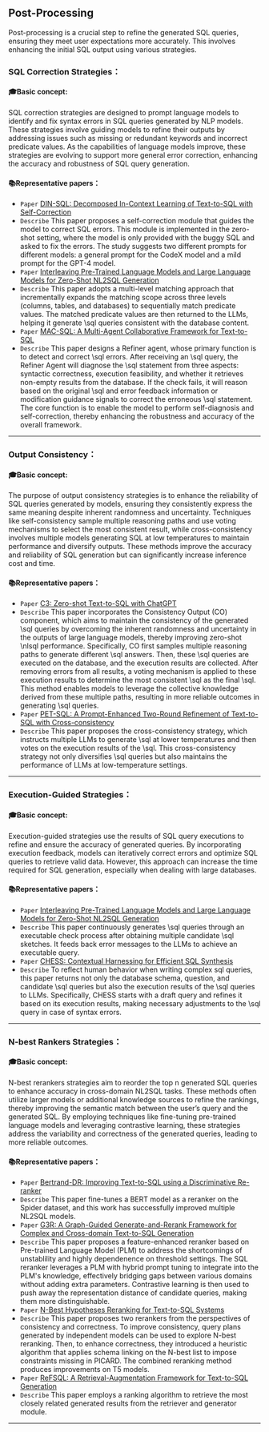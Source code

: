 ## Post-Processing
Post-processing is a crucial step to refine the generated SQL queries, ensuring they meet user expectations more accurately. This involves enhancing the initial SQL output using various strategies.
### SQL Correction Strategies：
#### 🎓Basic concept:
SQL correction strategies are designed to prompt language models to identify and fix syntax errors in SQL queries generated by NLP models. These strategies involve guiding models to refine their outputs by addressing issues such as missing or redundant keywords and incorrect predicate values. As the capabilities of language models improve, these strategies are evolving to support more general error correction, enhancing the accuracy and robustness of SQL query generation.
#### 📚Representative papers：
+ `Paper` [DIN-SQL: Decomposed In-Context Learning of Text-to-SQL with Self-Correction](https://proceedings.neurips.cc/paper_files/paper/2023/hash/72223cc66f63ca1aa59edaec1b3670e6-Abstract-Conference.html) 
+ `Describe` This paper proposes a self-correction module that guides the model to correct SQL errors. This module is implemented in the zero-shot setting, where the model is only provided with the buggy SQL and asked to fix the errors. The study suggests two different prompts for different models: a general prompt for the CodeX model and a mild prompt for the GPT-4 model.
+ `Paper` [Interleaving Pre-Trained Language Models and Large Language Models for Zero-Shot NL2SQL Generation](https://arxiv.org/abs/2306.08891) 
+ `Describe` This paper adopts a multi-level matching approach that incrementally expands the matching scope across three levels (columns, tables, and databases) to sequentially match predicate values. The matched predicate values are then returned to the LLMs, helping it generate \sql queries consistent with the database content.
+ `Paper` [MAC-SQL: A Multi-Agent Collaborative Framework for Text-to-SQL](https://arxiv.org/abs/2312.11242) 
+ `Describe` This paper designs a Refiner agent, whose primary function is to detect and correct \sql errors. After receiving an \sql query, the Refiner Agent will diagnose the \sql statement from three aspects: syntactic correctness, execution feasibility, and whether it retrieves non-empty results from the database. If the check fails, it will reason based on the original \sql and error feedback information or modification guidance signals to correct the erroneous \sql statement. The core function is to enable the model to perform self-diagnosis and self-correction, thereby enhancing the robustness and accuracy of the overall framework.
---
### Output Consistency：
#### 🎓Basic concept:
The purpose of output consistency strategies is to enhance the reliability of SQL queries generated by models, ensuring they consistently express the same meaning despite inherent randomness and uncertainty. Techniques like self-consistency sample multiple reasoning paths and use voting mechanisms to select the most consistent result, while cross-consistency involves multiple models generating SQL at low temperatures to maintain performance and diversify outputs. These methods improve the accuracy and reliability of SQL generation but can significantly increase inference cost and time.
#### 📚Representative papers：
+ `Paper` [C3: Zero-shot Text-to-SQL with ChatGPT](https://arxiv.org/abs/2307.07306) 
+ `Describe` This paper incorporates the Consistency Output (CO) component, which aims to maintain the consistency of the generated \sql queries by overcoming the inherent randomness and uncertainty in the outputs of large language models, thereby improving zero-shot \nlsql performance. Specifically, CO first samples multiple reasoning paths to generate different \sql answers. Then, these \sql queries are executed on the database, and the execution results are collected. After removing errors from all results, a voting mechanism is applied to these execution results to determine the most consistent \sql as the final \sql. This method enables models to leverage the collective knowledge derived from these multiple paths, resulting in more reliable outcomes in generating \sql queries. 
+ `Paper` [PET-SQL: A Prompt-Enhanced Two-Round Refinement of Text-to-SQL with Cross-consistency
](https://arxiv.org/abs/2403.09732) 
+ `Describe` This paper proposes the cross-consistency strategy, which instructs multiple LLMs to generate \sql at lower temperatures and then votes on the execution results of the \sql. This cross-consistency strategy not only diversifies \sql queries but also maintains the performance of LLMs at low-temperature settings.
---
### Execution-Guided Strategies：
#### 🎓Basic concept:
Execution-guided strategies use the results of SQL query executions to refine and ensure the accuracy of generated queries. By incorporating execution feedback, models can iteratively correct errors and optimize SQL queries to retrieve valid data. However, this approach can increase the time required for SQL generation, especially when dealing with large databases.
#### 📚Representative papers：
+ `Paper` [Interleaving Pre-Trained Language Models and Large Language Models for Zero-Shot NL2SQL Generation](https://arxiv.org/abs/2306.08891) 
+ `Describe` This paper continuously generates \sql queries through an executable check process after obtaining multiple candidate \sql sketches. It feeds back error messages to the LLMs to achieve an executable query.
+ `Paper` [CHESS: Contextual Harnessing for Efficient SQL Synthesis](https://arxiv.org/pdf/2405.16755)
+ `Describe` To reflect human behavior when writing complex sql queries, this paper returns not only the database schema, question, and candidate \sql queries but also the execution results of the \sql queries to LLMs. Specifically, CHESS starts with a draft query and refines it based on its execution results, making necessary adjustments to the \sql query in case of syntax errors.
---
### N-best Rankers Strategies：
#### 🎓Basic concept:
N-best rerankers strategies aim to reorder the top n generated SQL queries to enhance accuracy in cross-domain NL2SQL tasks. These methods often utilize larger models or additional knowledge sources to refine the rankings, thereby improving the semantic match between the user’s query and the generated SQL. By employing techniques like fine-tuning pre-trained language models and leveraging contrastive learning, these strategies address the variability and correctness of the generated queries, leading to more reliable outcomes.
#### 📚Representative papers：
+ `Paper` [Bertrand-DR: Improving Text-to-SQL using a Discriminative Re-ranker](https://arxiv.org/abs/2002.00557) 
+ `Describe` This paper fine-tunes a BERT model as a reranker on the Spider dataset, and this work has successfully improved multiple NL2SQL models.
+ `Paper` [G3R: A Graph-Guided Generate-and-Rerank Framework for Complex and Cross-domain Text-to-SQL Generation](https://aclanthology.org/2023.findings-acl.23/) 
+ `Describe` This paper proposes a feature-enhanced reranker based on Pre-trained Language Model (PLM) to address the shortcomings of unstablility and highly dependenence on threshold settings. The SQL reranker leverages a PLM with hybrid prompt tuning to integrate into the PLM's knowledge, effectively bridging gaps between various domains without adding extra parameters. Contrastive learning is then used to push away the representation distance of candidate queries, making them more distinguishable.
+ `Paper` [N-Best Hypotheses Reranking for Text-to-SQL Systems](https://ieeexplore.ieee.org/abstract/document/10023434) 
+ `Describe` This paper proposes two rerankers from the perspectives of consistency and correctness. To improve consistency, query plans generated by independent models can be used to explore N-best reranking. Then, to enhance correctness, they introduced a heuristic algorithm that applies schema linking on the N-best list to impose constraints missing in PICARD. The combined reranking method produces improvements on T5 models.
+ `Paper` [ReFSQL: A Retrieval-Augmentation Framework for Text-to-SQL Generation](https://aclanthology.org/2023.findings-emnlp.48/) 
+ `Describe` This paper employs a ranking algorithm to retrieve the most closely related generated results from the retriever and generator module. 
---


